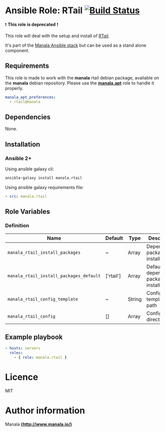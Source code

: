 # Ansible Role: RTail [![Build Status](https://travis-ci.org/manala/ansible-role-rtail.svg?branch=master)](https://travis-ci.org/manala/ansible-role-rtail)

:exclamation: **This role is deprecated** :exclamation:

This role will deal with the setup and install of [RTail](http://rtail.org/).

It's part of the [Manala Ansible stack](http://www.manala.io) but can be used as a stand alone component.

## Requirements

This role is made to work with the __manala__ rtail debian package, available on the __manala__ debian repository. Please use the [**manala.apt**](https://galaxy.ansible.com/manala/apt/) role to handle it properly.

```yaml
manala_apt_preferences:
  - rtail@manala
```

## Dependencies

None.

## Installation

### Ansible 2+

Using ansible galaxy cli:

```bash
ansible-galaxy install manala.rtail
```

Using ansible galaxy requirements file:

```yaml
- src: manala.rtail
```

## Role Variables

### Definition

| Name                                    | Default   | Type   | Description                            |
| --------------------------------------- | --------- | ------ | -------------------------------------- |
| `manala_rtail_install_packages`         | ~         | Array  | Dependency packages to install         |
| `manala_rtail_install_packages_default` | ['rtail'] | Array  | Default dependency packages to install |
| `manala_rtail_config_template`          | ~         | String | Configuration template path            |
| `manala_rtail_config`                   | []        | Array  | Configuration directives               |

## Example playbook

```yaml
- hosts: servers
  roles:
    - { role: manala.rtail }
```

# Licence

MIT

# Author information

Manala [**(http://www.manala.io/)**](http://www.manala.io)
